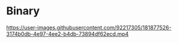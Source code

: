 # Binary


https://user-images.githubusercontent.com/92217305/181877526-3174b0db-4e97-4ee2-b4db-73894df62ecd.mp4

